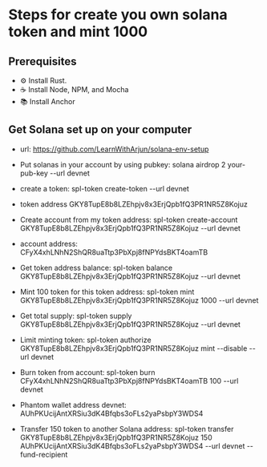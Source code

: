 # Steps for create you own solana token and mint 1000

## Prerequisites

- ⚙️ Install Rust.
- ☕️ Install Node, NPM, and Mocha
- 📚 Install Anchor

## Get Solana set up on your computer

- url: https://github.com/LearnWithArjun/solana-env-setup

- Put solanas in your account by using pubkey: solana airdrop 2 your-pub-key --url devnet

- create a token: spl-token create-token --url devnet

- token address GKY8TupE8b8LZEhpjv8x3ErjQpb1fQ3PR1NR5Z8Kojuz

- Create account from my token address: spl-token create-account GKY8TupE8b8LZEhpjv8x3ErjQpb1fQ3PR1NR5Z8Kojuz --url devnet

- account address: CFyX4xhLNhN2ShQR8uaTtp3PbXpj8fNPYdsBKT4oamTB

- Get token address balance: spl-token balance GKY8TupE8b8LZEhpjv8x3ErjQpb1fQ3PR1NR5Z8Kojuz --url devnet

- Mint 100 token for this token address: spl-token mint GKY8TupE8b8LZEhpjv8x3ErjQpb1fQ3PR1NR5Z8Kojuz 1000 --url devnet

- Get total supply: spl-token supply GKY8TupE8b8LZEhpjv8x3ErjQpb1fQ3PR1NR5Z8Kojuz --url devnet

- Limit minting token: spl-token authorize GKY8TupE8b8LZEhpjv8x3ErjQpb1fQ3PR1NR5Z8Kojuz mint --disable --url devnet

- Burn token from account: spl-token burn CFyX4xhLNhN2ShQR8uaTtp3PbXpj8fNPYdsBKT4oamTB 100 --url devnet

- Phantom wallet address devnet: AUhPKUcijAntXRSiu3dK4Bfqbs3oFLs2yaPsbpY3WDS4

- Transfer 150 token to another Solana address: spl-token transfer GKY8TupE8b8LZEhpjv8x3ErjQpb1fQ3PR1NR5Z8Kojuz 150 AUhPKUcijAntXRSiu3dK4Bfqbs3oFLs2yaPsbpY3WDS4 --url devnet --fund-recipient
